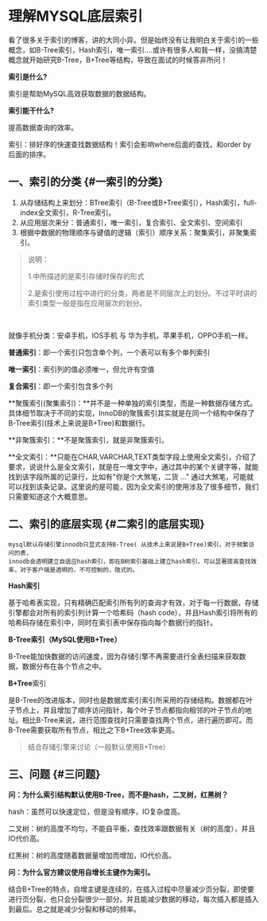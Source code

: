 # 理解MYSQL底层索引

看了很多关于索引的博客，讲的大同小异。但是始终没有让我明白关于索引的一些概念，如B-Tree索引，Hash索引，唯一索引....或许有很多人和我一样，没搞清楚概念就开始研究B-Tree，B+Tree等结构，导致在面试的时候答非所问！

**索引是什么?**

索引是帮助MySQL高效获取数据的数据结构。

**索引能干什么?**

提高数据查询的效率。

索引：排好序的快速查找数据结构！索引会影响where后面的查找，和order by 后面的排序。

## 一、索引的分类 {#一索引的分类}

1. 从存储结构上来划分：BTree索引（B-Tree或B+Tree索引），Hash索引，full-index全文索引，R-Tree索引。
2. 从应用层次来分：普通索引，唯一索引，复合索引、全文索引、空间索引
3. 根据中数据的物理顺序与键值的逻辑（索引）顺序关系：聚集索引，非聚集索引。

> 说明：
>
> 1️.中所描述的是索引存储时保存的形式
>
> 2️.是索引使用过程中进行的分类，两者是不同层次上的划分。不过平时讲的索引类型一般是指在应用层次的划分。

​

就像手机分类：安卓手机，IOS手机 与 华为手机，苹果手机，OPPO手机一样。

**普通索引**：即一个索引只包含单个列，一个表可以有多个单列索引

**唯一索引**：索引列的值必须唯一，但允许有空值

**复合索引**：即一个索引包含多个列

**聚簇索引\(聚集索引\)：**并不是一种单独的索引类型，而是一种数据存储方式。具体细节取决于不同的实现，InnoDB的聚簇索引其实就是在同一个结构中保存了B-Tree索引\(技术上来说是B+Tree\)和数据行。

**非聚簇索引：**不是聚簇索引，就是非聚簇索引。

**全文索引：**只能在CHAR,VARCHAR,TEXT类型字段上使用全文索引，介绍了要求，说说什么是全文索引，就是在一堆文字中，通过其中的某个关键字等，就能找到该字段所属的记录行，比如有"你是个大煞笔，二货 ..." 通过大煞笔，可能就可以找到该条记录。这里说的是可能，因为全文索引的使用涉及了很多细节，我们只需要知道这个大概意思。

## 二、索引的底层实现 {#二索引的底层实现}

```
mysql默认存储引擎innodb只显式支持B-Tree( 从技术上来说是B+Tree)索引，对于频繁访问的表，
innodb会透明建立自适应hash索引，即在B树索引基础上建立hash索引，可以显著提高查找效率，对于客户端是透明的，不可控制的，隐式的。
```

**Hash索引**

基于哈希表实现，只有精确匹配索引所有列的查询才有效，对于每一行数据，存储引擎都会对所有的索引列计算一个哈希码（hash code），并且Hash索引将所有的哈希码存储在索引中，同时在索引表中保存指向每个数据行的指针。

**B-Tree索引（MySQL使用B+Tree）**

​ B-Tree能加快数据的访问速度，因为存储引擎不再需要进行全表扫描来获取数据，数据分布在各个节点之中。

**B+Tree**索引

​ 是B-Tree的改进版本，同时也是数据库索引索引所采用的存储结构。数据都在叶子节点上，并且增加了顺序访问指针，每个叶子节点都指向相邻的叶子节点的地址。相比B-Tree来说，进行范围查找时只需要查找两个节点，进行遍历即可。而B-Tree需要获取所有节点，相比之下B+Tree效率更高。

> 结合存储引擎来讨论（一般默认使用B+Tree）

## 三、问题 {#三问题}

**问：为什么索引结构默认使用B-Tree，而不是hash，二叉树，红黑树？**

hash：虽然可以快速定位，但是没有顺序，IO复杂度高。

二叉树：树的高度不均匀，不能自平衡，查找效率跟数据有关（树的高度），并且IO代价高。

红黑树：树的高度随着数据量增加而增加，IO代价高。

**问：为什么官方建议使用自增长主键作为索引。**

结合B+Tree的特点，自增主键是连续的，在插入过程中尽量减少页分裂，即使要进行页分裂，也只会分裂很少一部分。并且能减少数据的移动，每次插入都是插入到最后。总之就是减少分裂和移动的频率。



